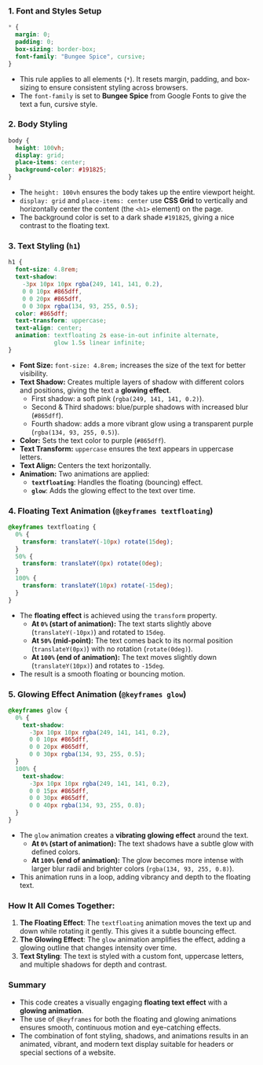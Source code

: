 ### **1. Font and Styles Setup**
```css
* {
  margin: 0;
  padding: 0;
  box-sizing: border-box;
  font-family: "Bungee Spice", cursive;
}
```
- This rule applies to all elements (`*`). It resets margin, padding, and box-sizing to ensure consistent styling across browsers.
- The `font-family` is set to **Bungee Spice** from Google Fonts to give the text a fun, cursive style.

### **2. Body Styling**
```css
body {
  height: 100vh;
  display: grid;
  place-items: center;
  background-color: #191825;
}
```
- The `height: 100vh` ensures the body takes up the entire viewport height.
- `display: grid` and `place-items: center` use **CSS Grid** to vertically and horizontally center the content (the `<h1>` element) on the page.
- The background color is set to a dark shade `#191825`, giving a nice contrast to the floating text.

### **3. Text Styling (`h1`)**
```css
h1 {
  font-size: 4.8rem;
  text-shadow: 
    -3px 10px 10px rgba(249, 141, 141, 0.2),
    0 0 10px #865dff,
    0 0 20px #865dff,
    0 0 30px rgba(134, 93, 255, 0.5);
  color: #865dff;
  text-transform: uppercase;
  text-align: center;
  animation: textfloating 2s ease-in-out infinite alternate,
             glow 1.5s linear infinite;
}
```
- **Font Size:** `font-size: 4.8rem;` increases the size of the text for better visibility.
- **Text Shadow:** Creates multiple layers of shadow with different colors and positions, giving the text a **glowing effect**. 
  - First shadow: a soft pink (`rgba(249, 141, 141, 0.2)`).
  - Second & Third shadows: blue/purple shadows with increased blur (`#865dff`).
  - Fourth shadow: adds a more vibrant glow using a transparent purple (`rgba(134, 93, 255, 0.5)`).
- **Color:** Sets the text color to purple (`#865dff`).
- **Text Transform:** `uppercase` ensures the text appears in uppercase letters.
- **Text Align:** Centers the text horizontally.
- **Animation:** Two animations are applied:
  - **`textfloating`**: Handles the floating (bouncing) effect.
  - **`glow`**: Adds the glowing effect to the text over time.

### **4. Floating Text Animation (`@keyframes textfloating`)**
```css
@keyframes textfloating {
  0% {
    transform: translateY(-10px) rotate(15deg);
  }
  50% {
    transform: translateY(0px) rotate(0deg);
  }
  100% {
    transform: translateY(10px) rotate(-15deg);
  }
}
```
- The **floating effect** is achieved using the `transform` property.
  - **At `0%` (start of animation):** The text starts slightly above (`translateY(-10px)`) and rotated to `15deg`.
  - **At `50%` (mid-point):** The text comes back to its normal position (`translateY(0px)`) with no rotation (`rotate(0deg)`).
  - **At `100%` (end of animation):** The text moves slightly down (`translateY(10px)`) and rotates to `-15deg`.
- The result is a smooth floating or bouncing motion.

### **5. Glowing Effect Animation (`@keyframes glow`)**
```css
@keyframes glow {
  0% {
    text-shadow: 
      -3px 10px 10px rgba(249, 141, 141, 0.2),
      0 0 10px #865dff,
      0 0 20px #865dff,
      0 0 30px rgba(134, 93, 255, 0.5);
  }
  100% {
    text-shadow: 
      -3px 10px 10px rgba(249, 141, 141, 0.2),
      0 0 15px #865dff,
      0 0 30px #865dff,
      0 0 40px rgba(134, 93, 255, 0.8);
  }
}
```
- The `glow` animation creates a **vibrating glowing effect** around the text.
  - **At `0%` (start of animation):** The text shadows have a subtle glow with defined colors.
  - **At `100%` (end of animation):** The glow becomes more intense with larger blur radii and brighter colors (`rgba(134, 93, 255, 0.8)`).
- This animation runs in a loop, adding vibrancy and depth to the floating text.

### **How It All Comes Together:**
1. **The Floating Effect**: The `textfloating` animation moves the text up and down while rotating it gently. This gives it a subtle bouncing effect.
2. **The Glowing Effect**: The `glow` animation amplifies the effect, adding a glowing outline that changes intensity over time.
3. **Text Styling**: The text is styled with a custom font, uppercase letters, and multiple shadows for depth and contrast.

### **Summary**
- This code creates a visually engaging **floating text effect** with a **glowing animation**.
- The use of `@keyframes` for both the floating and glowing animations ensures smooth, continuous motion and eye-catching effects.
- The combination of font styling, shadows, and animations results in an animated, vibrant, and modern text display suitable for headers or special sections of a website.
